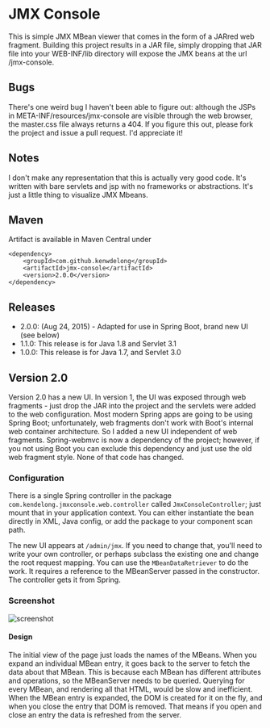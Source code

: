 JMX Console
===========

This is simple JMX MBean viewer that comes in the form of a JARred web fragment.  Building this project results
in a JAR file, simply dropping that JAR file into your WEB-INF/lib directory will expose the JMX beans at the
url /jmx-console.


Bugs
----

There's one weird bug I haven't been able to figure out: although the JSPs in META-INF/resources/jmx-console are visible
through the web browser, the master.css file always returns a 404.  If you figure this out, please fork the project
and issue a pull request.  I'd appreciate it!

Notes
-----

I don't make any representation that this is actually very good code.  It's written with bare servlets and jsp with no frameworks or
abstractions. It's just a little thing to visualize JMX Mbeans.

Maven
-----
Artifact is available in Maven Central under

	<dependency>
		<groupId>com.github.kenwdelong</groupId>
		<artifactId>jmx-console</artifactId>
		<version>2.0.0</version>
	</dependency>

Releases
--------
- 2.0.0: (Aug 24, 2015) - Adapted for use in Spring Boot, brand new UI (see below)
- 1.1.0: This release is for Java 1.8 and Servlet 3.1
- 1.0.0: This release is for Java 1.7, and Servlet 3.0

## Version 2.0
Version 2.0 has a new UI. In version 1, the UI was exposed through web fragments - just drop the JAR into the project and the servlets were added to the web configuration.  Most modern Spring apps are going to be using Spring Boot; unfortunately, web fragments don't work with Boot's internal web container architecture. So I added a new UI independent of web fragments. Spring-webmvc is now a dependency of the project; however, if you not using Boot you can exclude this dependency and just use the old web fragment style.  None of that code has changed.

### Configuration
There is a single Spring controller in the package `com.kendelong.jmxconsole.web.controller` called `JmxConsoleController`; just mount that in your application context. You can either instantiate the bean directly in XML, Java config, or add the package to your component scan path.

The new UI appears at `/admin/jmx`. If you need to change that, you'll need to write your own controller, or perhaps subclass the existing one and change the root request mapping.  You can use the `MBeanDataRetriever` to do the work. It requires a reference to the MBeanServer passed in the constructor. The controller gets it from Spring.

### Screenshot

![screenshot](https://raw.github.com/kenwdelong/jmx-console/master/misc/Console.jpg)

#### Design
The initial view of the page just loads the names of the MBeans.  When you expand an individual MBean entry, it goes back to the server to fetch the data about that MBean. This is because each MBean has different attributes and operations, so the MBeanServer needs to be queried.  Querying for every MBean, and rendering all that HTML, would be slow and inefficient. When the MBean entry is expanded, the DOM is created for it on the fly, and when you close the entry that DOM is removed. That means if you open and close an entry the data is refreshed from the server.
	